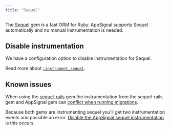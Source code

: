 ```yaml
---
title: "Sequel"
---
```


The [Sequel][sequel] gem is a fast ORM for Ruby. AppSignal supports Sequel
automatically and no manual instrumentation is needed.

## Disable instrumentation

We have a configuration option to disable instrumentation for Sequel.

Read more about [`:instrument_sequel`][instrument-sequel].

## Known issues

When using the [sequel-rails](sequel-rails) gem the instrumentation from the
sequel-rails gem and AppSignal gem can [conflict when running
migrations][instrumentation-issue].

Because both gems are instrumenting sequel you'll get two instrumentation
events and possible an error. [Disable the AppSignal sequel
instrumentation](#disable-instrumentation) is this occurs.

[sequel]: http://sequel.jeremyevans.net/
[sequel-rails]: https://github.com/TalentBox/sequel-rails
[instrument-sequel]: /ruby/configuration/options.html#code-appsignal_instrument_sequel-code-code-instrument_sequel-code
[instrumentation-issue]: https://github.com/appsignal/appsignal-ruby/issues/91
